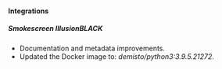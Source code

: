
#### Integrations
##### Smokescreen IllusionBLACK
- Documentation and metadata improvements.
- Updated the Docker image to: *demisto/python3:3.9.5.21272*.
